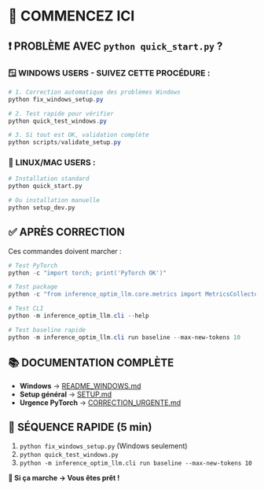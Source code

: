 # 🚀 COMMENCEZ ICI

## ❗ PROBLÈME AVEC `python quick_start.py` ?

### 🪟 **WINDOWS USERS - SUIVEZ CETTE PROCÉDURE :**

```powershell
# 1. Correction automatique des problèmes Windows
python fix_windows_setup.py

# 2. Test rapide pour vérifier
python quick_test_windows.py

# 3. Si tout est OK, validation complète
python scripts/validate_setup.py
```

### 🐧 **LINUX/MAC USERS :**

```bash
# Installation standard
python quick_start.py

# Ou installation manuelle
python setup_dev.py
```

## ✅ APRÈS CORRECTION

Ces commandes doivent marcher :

```powershell
# Test PyTorch
python -c "import torch; print('PyTorch OK')"

# Test package
python -c "from inference_optim_llm.core.metrics import MetricsCollector; print('Package OK')"

# Test CLI
python -m inference_optim_llm.cli --help

# Test baseline rapide
python -m inference_optim_llm.cli run baseline --max-new-tokens 10
```

## 📚 DOCUMENTATION COMPLÈTE

- **Windows** → [README_WINDOWS.md](README_WINDOWS.md)
- **Setup général** → [SETUP.md](SETUP.md)
- **Urgence PyTorch** → [CORRECTION_URGENTE.md](CORRECTION_URGENTE.md)

## 🎯 SÉQUENCE RAPIDE (5 min)

1. `python fix_windows_setup.py` (Windows seulement)
2. `python quick_test_windows.py`
3. `python -m inference_optim_llm.cli run baseline --max-new-tokens 10`

**🎉 Si ça marche → Vous êtes prêt !**